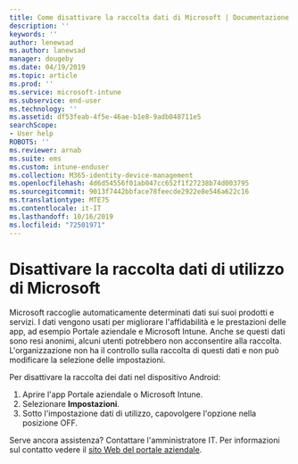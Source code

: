 ```yaml
---
title: Come disattivare la raccolta dati di Microsoft | Documentazione Microsoft
description: ''
keywords: ''
author: lenewsad
ms.author: lanewsad
manager: dougeby
ms.date: 04/19/2019
ms.topic: article
ms.prod: ''
ms.service: microsoft-intune
ms.subservice: end-user
ms.technology: ''
ms.assetid: df53feab-4f5e-46ae-b1e8-9adb048711e5
searchScope:
- User help
ROBOTS: ''
ms.reviewer: arnab
ms.suite: ems
ms.custom: intune-enduser
ms.collection: M365-identity-device-management
ms.openlocfilehash: 4d6d54556f01ab047cc652f1f27238b74d003795
ms.sourcegitcommit: 9013f7442bbface78feecde2922e8e546a622c16
ms.translationtype: MTE75
ms.contentlocale: it-IT
ms.lasthandoff: 10/16/2019
ms.locfileid: "72501971"
---
```

# <a name="turn-off-microsoft-usage-data-collection"></a>Disattivare la raccolta dati di utilizzo di Microsoft

Microsoft raccoglie automaticamente determinati dati sui suoi prodotti e servizi. I dati vengono usati per migliorare l'affidabilità e le prestazioni delle app, ad esempio Portale aziendale e Microsoft Intune. Anche se questi dati sono resi anonimi, alcuni utenti potrebbero non acconsentire alla raccolta. L'organizzazione non ha il controllo sulla raccolta di questi dati e non può modificare la selezione delle impostazioni.   

Per disattivare la raccolta dei dati nel dispositivo Android:  

1. Aprire l'app Portale aziendale o Microsoft Intune.
2. Selezionare **Impostazioni**.
3. Sotto l'impostazione dati di utilizzo, capovolgere l'opzione nella posizione OFF. 

Serve ancora assistenza? Contattare l'amministratore IT. Per informazioni sul contatto vedere il [sito Web del portale aziendale](https://go.microsoft.com/fwlink/?linkid=2010980).
